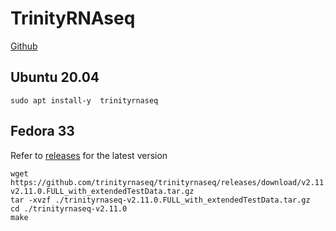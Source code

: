 # TrinityRNAseq
[Github](https://github.com/trinityrnaseq/trinityrnaseq/wiki)

## Ubuntu 20.04
```
sudo apt install-y  trinityrnaseq
```

## Fedora 33
Refer to [releases](https://github.com/trinityrnaseq/trinityrnaseq/releases) for the latest version

```
wget https://github.com/trinityrnaseq/trinityrnaseq/releases/download/v2.11.0/trinityrnaseq-v2.11.0.FULL_with_extendedTestData.tar.gz
tar -xvzf ./trinityrnaseq-v2.11.0.FULL_with_extendedTestData.tar.gz
cd ./trinityrnaseq-v2.11.0
make

```
